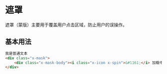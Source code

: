 ﻿---
version: 0.0.1
author: xuld <xuld@vip.qq.com>
import:
    - typo/reset
    - typo/icon
    - typo/spin
keyword:
    - 阴影
    - 蒙版
---
# 遮罩
遮罩（蒙版）主要用于覆盖用户点击区域，防止用户的误操作。

## 基本用法
```html demo
我是普通文本
<div class="x-mask">
    <div class="x-mask-body"><i class="x-icon x-spin">&#1161;</i> 加载中...</div>
</div>
```
